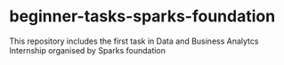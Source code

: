 # beginner-tasks-sparks-foundation
This repository includes the first task in Data and Business Analytcs Internship organised by Sparks foundation
